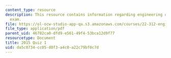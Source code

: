 ```yaml
---
content_type: resource
description: This resource contains information regarding engineering of nuclear reactors
  exam.
file: https://ol-ocw-studio-app-qa.s3.amazonaws.com/courses/22-312-engineering-of-nuclear-reactors-fall-2015/da5c0734cc05d0f3a4c0a22c79bf0c7d_MIT22_312F15_quiz1_2015.pdf
file_type: application/pdf
parent_uid: 46782ca0-dfd9-e561-49f4-53bca12d9f77
resourcetype: Document
title: 2015 Quiz 1
uid: da5c0734-cc05-d0f3-a4c0-a22c79bf0c7d
---
```

